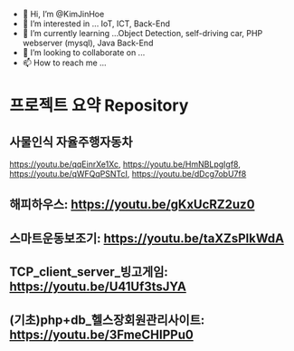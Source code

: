- 👋 Hi, I’m @KimJinHoe
- 👀 I’m interested in ... IoT, ICT, Back-End
- 🌱 I’m currently learning ...Object Detection, self-driving car, PHP webserver (mysql), Java Back-End
- 💞️ I’m looking to collaborate on ...
- 📫 How to reach me ...


# 프로젝트 요약 Repository
## 사물인식 자율주행자동차
https://youtu.be/qqEinrXe1Xc, https://youtu.be/HmNBLpgIgf8,
<br>https://youtu.be/qWFQqPSNTcI, https://youtu.be/dDcg7obU7f8
## 해피하우스: https://youtu.be/gKxUcRZ2uz0
## 스마트운동보조기: https://youtu.be/taXZsPlkWdA
## TCP_client_server_빙고게임: https://youtu.be/U41Uf3tsJYA
## (기초)php+db_헬스장회원관리사이트: https://youtu.be/3FmeCHIPPu0

